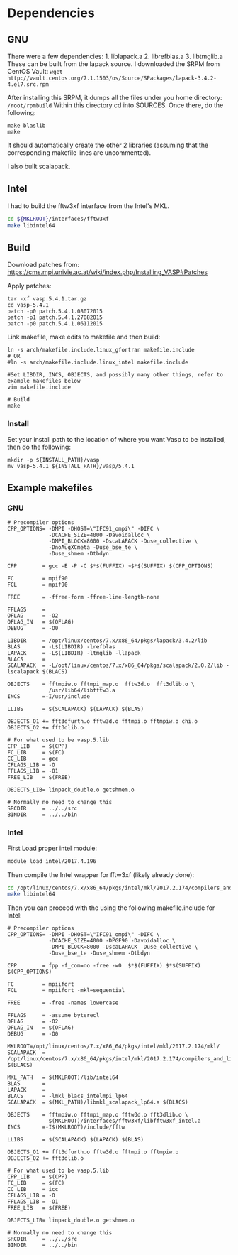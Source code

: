 # Dependencies
## GNU
There were a few dependencies:
    1. liblapack.a
    2. librefblas.a
    3. libtmglib.a
These can be built from the lapack source.
I downloaded the SRPM from CentOS Vault:
    `wget http://vault.centos.org/7.1.1503/os/Source/SPackages/lapack-3.4.2-4.el7.src.rpm`

After installing this SRPM, it dumps all the files under you home directory:
    `/root/rpmbuild`
Within this directory cd into SOURCES.
Once there, do the following:
```
make blaslib
make
```
It should automatically create the other 2 libraries (assuming that the corresponding makefile lines are uncommented).

I also built scalapack.

## Intel
I had to build the fftw3xf interface from the Intel's MKL.

```bash
cd ${MKLROOT}/interfaces/fftw3xf
make libintel64
```

## Build
Download patches from: https://cms.mpi.univie.ac.at/wiki/index.php/Installing_VASP#Patches

Apply patches:
```
tar -xf vasp.5.4.1.tar.gz
cd vasp-5.4.1
patch -p0 patch.5.4.1.08072015
patch -p1 patch.5.4.1.27082015
patch -p0 patch.5.4.1.06112015
```
Link makefile, make edits to makefile and then build:
```
ln -s arch/makefile.include.linux_gfortran makefile.include
# OR
#ln -s arch/makefile.include.linux_intel makefile.include

#Set LIBDIR, INCS, OBJECTS, and possibly many other things, refer to example makefiles below
vim makefile.include 

# Build
make
```

### Install
Set your install path to the location of where you want Vasp to be installed, then do the following:
```
mkdir -p ${INSTALL_PATH}/vasp
mv vasp-5.4.1 ${INSTALL_PATH}/vasp/5.4.1
```

## Example makefiles
### GNU
```
# Precompiler options
CPP_OPTIONS= -DMPI -DHOST=\"IFC91_ompi\" -DIFC \
             -DCACHE_SIZE=4000 -Davoidalloc \
             -DMPI_BLOCK=8000 -DscaLAPACK -Duse_collective \
             -DnoAugXCmeta -Duse_bse_te \
             -Duse_shmem -Dtbdyn

CPP        = gcc -E -P -C $*$(FUFFIX) >$*$(SUFFIX) $(CPP_OPTIONS)

FC         = mpif90
FCL        = mpif90

FREE       = -ffree-form -ffree-line-length-none

FFLAGS     = 
OFLAG      = -O2
OFLAG_IN   = $(OFLAG)
DEBUG      = -O0

LIBDIR     = /opt/linux/centos/7.x/x86_64/pkgs/lapack/3.4.2/lib
BLAS       = -L$(LIBDIR) -lrefblas
LAPACK     = -L$(LIBDIR) -ltmglib -llapack
BLACS      = 
SCALAPACK  = -L/opt/linux/centos/7.x/x86_64/pkgs/scalapack/2.0.2/lib -lscalapack $(BLACS)

OBJECTS    = fftmpiw.o fftmpi_map.o  fftw3d.o  fft3dlib.o \
             /usr/lib64/libfftw3.a
INCS       =-I/usr/include

LLIBS      = $(SCALAPACK) $(LAPACK) $(BLAS)

OBJECTS_O1 += fft3dfurth.o fftw3d.o fftmpi.o fftmpiw.o chi.o
OBJECTS_O2 += fft3dlib.o

# For what used to be vasp.5.lib
CPP_LIB    = $(CPP)
FC_LIB     = $(FC) 
CC_LIB     = gcc
CFLAGS_LIB = -O
FFLAGS_LIB = -O1
FREE_LIB   = $(FREE)

OBJECTS_LIB= linpack_double.o getshmem.o

# Normally no need to change this
SRCDIR     = ../../src
BINDIR     = ../../bin
```
### Intel

First Load proper intel module:
```bash
module load intel/2017.4.196
```

Then compile the Intel wrapper for fftw3xf (likely already done):
```bash
cd /opt/linux/centos/7.x/x86_64/pkgs/intel/mkl/2017.2.174/compilers_and_libraries_2017.4.196/linux/mkl/interfaces/fftw3xf
make libintel64
```

Then you can proceed with the using the following makefile.include for Intel:
```make
# Precompiler options
CPP_OPTIONS= -DMPI -DHOST=\"IFC91_ompi\" -DIFC \
             -DCACHE_SIZE=4000 -DPGF90 -Davoidalloc \
             -DMPI_BLOCK=8000 -DscaLAPACK -Duse_collective \
             -Duse_bse_te -Duse_shmem -Dtbdyn

CPP        = fpp -f_com=no -free -w0  $*$(FUFFIX) $*$(SUFFIX) $(CPP_OPTIONS)

FC         = mpiifort
FCL        = mpiifort -mkl=sequential

FREE       = -free -names lowercase

FFLAGS     = -assume byterecl
OFLAG      = -O2
OFLAG_IN   = $(OFLAG)
DEBUG      = -O0

MKLROOT=/opt/linux/centos/7.x/x86_64/pkgs/intel/mkl/2017.2.174/mkl/
SCALAPACK  = /opt/linux/centos/7.x/x86_64/pkgs/intel/mkl/2017.2.174/compilers_and_libraries_2017.4.196/linux/mkl/lib/intel64_lin/libmkl_scalapack_lp64.a $(BLACS)

MKL_PATH   = $(MKLROOT)/lib/intel64
BLAS       =
LAPACK     =
BLACS      = -lmkl_blacs_intelmpi_lp64
SCALAPACK  = $(MKL_PATH)/libmkl_scalapack_lp64.a $(BLACS)

OBJECTS    = fftmpiw.o fftmpi_map.o fftw3d.o fft3dlib.o \
             $(MKLROOT)/interfaces/fftw3xf/libfftw3xf_intel.a
INCS       =-I$(MKLROOT)/include/fftw

LLIBS      = $(SCALAPACK) $(LAPACK) $(BLAS)

OBJECTS_O1 += fft3dfurth.o fftw3d.o fftmpi.o fftmpiw.o
OBJECTS_O2 += fft3dlib.o

# For what used to be vasp.5.lib
CPP_LIB    = $(CPP)
FC_LIB     = $(FC)
CC_LIB     = icc
CFLAGS_LIB = -O
FFLAGS_LIB = -O1
FREE_LIB   = $(FREE)

OBJECTS_LIB= linpack_double.o getshmem.o

# Normally no need to change this
SRCDIR     = ../../src
BINDIR     = ../../bin
```
